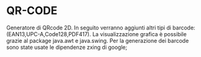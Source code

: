 # QR-CODE


Generatore di QRcode 2D. In seguito verranno aggiunti altri tipi di barcode: (EAN13,UPC-A,Code128,PDF417).
La visualizzazione grafica è possibile grazie al package java.awt e java.swing.
Per la generazione dei barcode sono state usate le dipendenze zxing di google;
